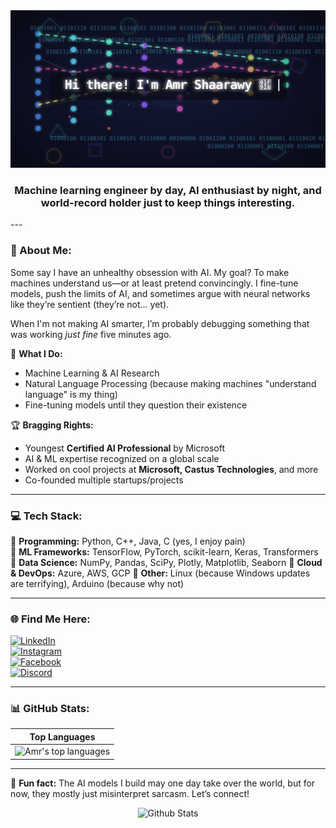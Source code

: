 <img src="https://github.com/3mrology/3mrology/blob/main/gif.svg" >
<h3 align="center">Machine learning engineer by day, AI enthusiast by night, and world-record holder just to keep things interesting.</h3>
---

### 🤖 About Me:
Some say I have an unhealthy obsession with AI. My goal? To make machines understand us—or at least pretend convincingly. I fine-tune models, push the limits of AI, and sometimes argue with neural networks like they’re sentient (they’re not… yet). 

When I'm not making AI smarter, I’m probably debugging something that was working *just fine* five minutes ago.

📍 **What I Do:**  
* Machine Learning & AI Research  
* Natural Language Processing (because making machines "understand language" is my thing)    
* Fine-tuning models until they question their existence  

🏆 **Bragging Rights:**  
* Youngest **Certified AI Professional** by Microsoft  
* AI & ML expertise recognized on a global scale  
* Worked on cool projects at **Microsoft, Castus Technologies**, and more  
* Co-founded multiple startups/projects

---

### 💻 Tech Stack:
🔹 **Programming:** Python, C++, Java, C (yes, I enjoy pain)  
🔹 **ML Frameworks:** TensorFlow, PyTorch, scikit-learn, Keras, Transformers
🔹 **Data Science:** NumPy, Pandas, SciPy, Plotly, Matplotlib, Seaborn
🔹 **Cloud & DevOps:** Azure, AWS, GCP 
🔹 **Other:** Linux (because Windows updates are terrifying), Arduino (because why not)

---

### 🌐 Find Me Here:
[![LinkedIn](https://img.shields.io/badge/LinkedIn-%230077B5.svg?logo=linkedin&logoColor=white)](https://linkedin.com/in/amrology)  
[![Instagram](https://img.shields.io/badge/Instagram-%23E4405F.svg?logo=Instagram&logoColor=white)](https://instagram.com/3mrology)  
[![Facebook](https://img.shields.io/badge/Facebook-%231877F2.svg?logo=Facebook&logoColor=white)](https://facebook.com/3mrology)  
[![Discord](https://img.shields.io/badge/Discord-%237289DA.svg?logo=discord&logoColor=white)](https://discord.gg/Morph#5649)

---

### 📊 GitHub Stats:
| Top Languages |  
| ------------- |  
| ![Amr's top languages](https://github-readme-stats.vercel.app/api/top-langs/?username=3mrology&show_icons=true&title_color=f6c32c&icon_color=f6c32c&text_color=9f9f9f&bg_color=151515&count_private=true&layout=compact) |

---

🚀 **Fun fact:** The AI models I build may one day take over the world, but for now, they mostly just misinterpret sarcasm. Let’s connect!

<p align="center">
        <img src="https://raw.githubusercontent.com/mayhemantt/mayhemantt/Update/svg/Bottom.svg" alt="Github Stats" />
</p>
